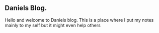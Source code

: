 ## Daniels Blog.
Hello and welcome to Daniels blog.
This is a place where I put my notes mainly to my self but it might even help others

